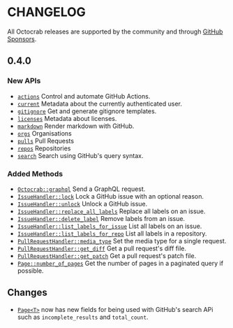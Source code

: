# CHANGELOG
All  Octocrab releases are supported by the community and through
[GitHub Sponsors][sp].

## 0.4.0

### New APIs

- [`actions`] Control and automate GitHub Actions.
- [`current`] Metadata about the currently authenticated user.
- [`gitignore`]  Get and generate gitignore templates.
- [`licenses`] Metadata about licenses.
- [`markdown`] Render markdown with GitHub.
- [`orgs`] Organisations
- [`pulls`] Pull Requests
- [`repos`] Repositories
- [`search`] Search using GitHub's query syntax.

### Added Methods

- [`Octocrab::graphql`][`graphql`] Send a GraphQL request.
- [`IssueHandler::lock`] Lock a GitHub issue with an optional reason.
- [`IssueHandler::unlock`] Unlock a GitHub issue.
- [`IssueHandler::replace_all_labels`] Replace all labels on an issue.
- [`IssueHandler::delete_label`] Remove labels from an issue.
- [`IssueHandler::list_labels_for_issue`] List all labels on an issue.
- [`IssueHandler::list_labels_for_repo`] List all labels in a repository.
- [`PullRequestHandler::media_type`] Set the media type for a single request.
- [`PullRequestHandler::get_diff`] Get a pull request's diff file.
- [`PullRequestHandler::get_patch`] Get a pull request's patch file.
- [`Page::number_of_pages`] Get the number of pages in a paginated query
  if possible.

## Changes
- [`Page<T>`] now has new fields for being used with GitHub's search APi such as
  `incomplete_results` and  `total_count`.

[`actions`]: https://docs.rs/octocrab/0.4.0/octocrab/actions/struct.ActionsHandler.html
[`current`]: https://docs.rs/octocrab/0.4.0/octocrab/current/struct.CurrentAuthHandler.html
[`gitignore`]: https://docs.rs/octocrab/0.4.0/octocrab/gitignore/struct.GitignoreHandler.html
[`graphql`]: https://docs.rs/octocrab/0.4.0/octocrab/struct.Octocrab.html#graphql-api
[`markdown`]: https://docs.rs/octocrab/0.4.0/octocrab/gitignore/struct.MarkdownHandler.html
[`issues`]: https://docs.rs/octocrab/0.4.0/octocrab/issues/struct.IssueHandler.html
[`licenses`]: https://docs.rs/octocrab/0.4.0/octocrab/licenses/struct.LicenseHandler.html
[`pulls`]: https://docs.rs/octocrab/0.4.0/octocrab/pulls/struct.PullRequestHandler.html
[`orgs`]: https://docs.rs/octocrab/0.4.0/octocrab/orgs/struct.OrgHandler.html
[`repos`]: https://docs.rs/octocrab/0.4.0/octocrab/repos/struct.RepoHandler.html
[`search`]: https://docs.rs/octocrab/0.4.0/octocrab/search/struct.SearchHandler.html
[`teams`]: https://docs.rs/octocrab/0.4.0/octocrab/teams/struct.TeamHandler.html
[sp]: https://github.com/sponsors/XAMPPRocky
[`IssueHandler::lock`]: https://docs.rs/octocrab/0.4.0/octocrab/issues/struct.IssueHandler.html#method.lock
[`IssueHandler::unlock`]: https://docs.rs/octocrab/0.4.0/octocrab/issues/struct.IssueHandler.html#method.unlock
[`IssueHandler::replace_all_labels`]: https://docs.rs/octocrab/0.4.0/octocrab/issues/struct.IssueHandler.html#method.replace_all_labels
[`IssueHandler::delete_label`]: https://docs.rs/octocrab/0.4.0/octocrab/issues/struct.IssueHandler.html#method.delete_label
[`IssueHandler::list_labels_for_issue`]: https://docs.rs/octocrab/0.4.0/octocrab/issues/struct.IssueHandler.html#method.list_labels_for_issue
[`IssueHandler::list_labels_for_repo`]: https://docs.rs/octocrab/0.4.0/octocrab/issues/struct.IssueHandler.html#method.list_labels_for_repo
[`PullRequestHandler::media_type`]: https://docs.rs/octocrab/0.4.0/octocrab/pulls/struct.PullRequestHandler.html#method.media_type
[`PullRequestHandler::get_diff`]: https://docs.rs/octocrab/0.4.0/octocrab/pulls/struct.PullRequestHandler.html#method.get_diff
[`PullRequestHandler::get_patch`]: https://docs.rs/octocrab/0.4.0/octocrab/pulls/struct.PullRequestHandler.html#method.get_patch
[`Page<T>`]: https://docs.rs/octocrab/0.4.0/octocrab/struct.Page.html
[`Page::number_of_pages`]: https://docs.rs/octocrab/0.4.0/octocrab/struct.Page.html#method.number_of_pages
